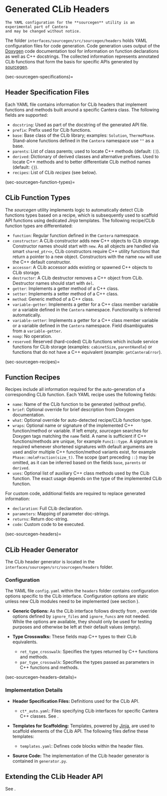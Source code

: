 # Generated CLib Headers

```{caution}
The YAML configuration for the **sourcegen** utility is an experimental part of Cantera
and may be changed without notice.
```

The folder `interfaces/sourcegen/src/sourcegen/headers` holds YAML configuration files
for code generation. Code generation uses output of the
[Doxygen](https://www.doxygen.org) code documentation tool for information on function
declarations as well as C++ docstrings. The collected information
represents annotated CLib functions that form the basis for specific APIs generated by
[sourcegen](sourcegen).

(sec-sourcegen-specifications)=
## Header Specification Files

Each YAML file contains information for CLib headers that implement functions and
methods built around a specific Cantera class. The following fields are supported:

- `docstring`: Used as part of the docstring of the generated API file.
- `prefix`: Prefix used for CLib functions.
- `base`: Base class of the CLib library; examples: `Solution`, `ThermoPhase`.
    Stand-alone functions defined in the `Cantera` namespace use `""` as a base.
- `parents`: List of class parents; used to locate C++ methods (default: `[]`).
- `derived`: Dictionary of derived classes and alternative prefixes. Used to locate C++
    methods and to better differentiate CLib method names (default: `{}`).
- `recipes`: List of CLib *recipes* (see below).

(sec-sourcegen-function-types)=
## CLib Function Types

The *sourcegen* utility implements logic to automatically detect CLib functions types
based on a recipe, which is subsequently used to scaffold API functions using dedicated
*Jinja* templates. The following recipe/CLib function types are differentiated:

- `function`: Regular function defined in the `Cantera` namespace.
- `constructor`: A CLib constructor adds new C++ objects to CLib storage. Constructor
    names should start with `new`. As all objects are handled via smart `shared_ptr<>`,
    CLib constructors require C++ utility functions that return a pointer to a new
    object. Constructors with the name `new` will use the C++ default constructor.
- `accessor`: A CLib accessor adds existing or spawned C++ objects to CLib storage.
- `destructor`: A CLib destructor removes a C++ object from CLib. Destructor names
    should start with `del`.
- `getter`: Implements a getter method of a C++ class.
- `setter`: Implements a setter method of a C++ class.
- `method`: Generic method of a C++ class.
- `variable-getter`: Implements a getter for a C++ class member variable or a variable
    defined in the `Cantera` namespace. Functionality is inferred automatically.
- `variable-setter`: Implements a getter for a C++ class member variable or a variable
    defined in the `Cantera` namespace. Field disambiguates from a `variable-getter`.
- `noop`: No operation.
- `reserved`: Reserved (hard-coded) CLib functions which include service functions for
    CLib storage (examples: `cabinetSize`, `parentHandle`) or functions that do not have
    a C++ equivalent (example: `getCanteraError`).

(sec-sourcegen-recipes)=
## Function Recipes

Recipes include all information required for the auto-generation of a corresponding
CLib function. Each YAML recipe uses the following fields:

- `name`: Name of the CLib function to be generated (without prefix).
- `brief`: Optional override for brief description from Doxygen documentation.
- `what`: Optional override for auto-detected recipe/CLib function type.
- `wraps`: Optional name or signature of the implemented C++ function/method or
    variable. If left empty, *sourcegen* searches for Doxygen tags matching the `name`
    field. A name is sufficient if C++ functions/methods are unique, for example
    `Func1::type`. A signature is required whenever shortened signatures with default
    arguments are used and/or multiple C++ function/method variants exist, for example
    `Phase::moleFraction(size_t)`. The scope (part preceding `::`) may be omitted, as
    it can be inferred based on the fields `base`, `parents` or `derived`.
- `uses`: Optional list of auxiliary C++ class methods used by the CLib function. The
    exact usage depends on the type of the implemented CLib function.

For custom code, additional fields are required to replace generated information:

- `declaration`: Full CLib declaration.
- `parameters`: Mapping of parameter doc-strings.
- `returns`: Return doc-string.
- `code`: Custom code to be executed.

(sec-sourcegen-headers)=
## CLib Header Generator

The CLib header generator is located in the `interfaces/sourcegen/src/sourcegen/headers`
folder.

### Configuration

The YAML file `config.yaml` within the `headers` folder contains configuration options
specific to the CLib interface. Configuration options are static unless new CLib
modules need to be implemented (see section [](sec-sourcegen-clib-extend)).

- **Generic Options:** As the CLib interface follows directly from
  [](sec-sourcegen-specifications), override options defined by `ignore_files` and
  `ignore_funcs` are not needed. While the options are available, they should only be
  used for testing purposes and otherwise be left at their default values (empty).

- **Type Crosswalks:** These fields map C++ types to their CLib equivalents.

    - `ret_type_crosswalk`: Specifies the types returned by C++ functions and methods.
    - `par_type_crosswalk`: Specifies the types passed as parameters in C++ functions
      and methods.

(sec-sourcegen-headers-details)=
### Implementation Details

- **Header Specification Files:** Definitions used for the CLib API.

    - `ct*_auto.yaml`: Files specifying CLib interfaces for specific Cantera C++
      classes. See [](sec-sourcegen-specifications).

- **Templates for Scaffolding:** Templates, powered by
  [Jinja](https://jinja.palletsprojects.com), are used to scaffold elements of the CLib
  API. The following files define these templates:

    - `templates.yaml`: Defines code blocks within the header files.

- **Source Code:** The implementation of the CLib header generator is contained in
  `generator.py`.

## Extending the CLib Header API

See [](sec-sourcegen-clib-extend).
